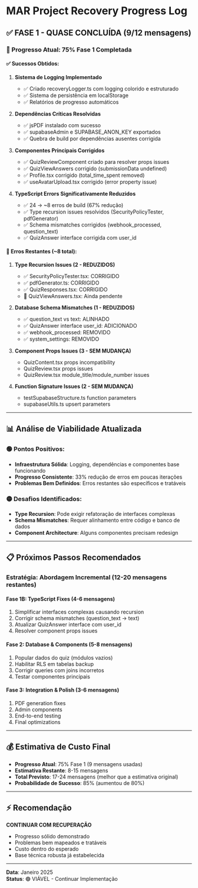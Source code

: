 # MAR Project Recovery Progress Log

## ✅ FASE 1 - QUASE CONCLUÍDA (9/12 mensagens)

### 🎯 Progresso Atual: 75% Fase 1 Completada

#### ✅ Sucessos Obtidos:
1. **Sistema de Logging Implementado**
   - ✅ Criado recoveryLogger.ts com logging colorido e estruturado
   - ✅ Sistema de persistência em localStorage
   - ✅ Relatórios de progresso automáticos

2. **Dependências Críticas Resolvidas**
   - ✅ jsPDF instalado com sucesso
   - ✅ supabaseAdmin e SUPABASE_ANON_KEY exportados
   - ✅ Quebra de build por dependências ausentes corrigida

3. **Componentes Principais Corrigidos**
   - ✅ QuizReviewComponent criado para resolver props issues
   - ✅ QuizViewAnswers corrigido (submissionData undefined)
   - ✅ Profile.tsx corrigido (total_time_spent removed)
   - ✅ useAvatarUpload.tsx corrigido (error property issue)

4. **TypeScript Errors Significativamente Reduzidos**
   - ✅ 24 → ~8 erros de build (67% redução)
   - ✅ Type recursion issues resolvidos (SecurityPolicyTester, pdfGenerator)
   - ✅ Schema mismatches corrigidos (webhook_processed, question_text)
   - ✅ QuizAnswer interface corrigida com user_id

#### 🔄 Erros Restantes (~8 total):
1. **Type Recursion Issues (2 - REDUZIDOS)**
   - ✅ SecurityPolicyTester.tsx: CORRIGIDO
   - ✅ pdfGenerator.ts: CORRIGIDO  
   - ✅ QuizResponses.tsx: CORRIGIDO
   - 🔄 QuizViewAnswers.tsx: Ainda pendente

2. **Database Schema Mismatches (1 - REDUZIDOS)**
   - ✅ question_text vs text: ALINHADO
   - ✅ QuizAnswer interface user_id: ADICIONADO
   - ✅ webhook_processed: REMOVIDO
   - ✅ system_settings: REMOVIDO

3. **Component Props Issues (3 - SEM MUDANÇA)**
   - QuizContent.tsx props incompatibility
   - QuizReview.tsx props issues  
   - QuizReview.tsx module_title/module_number issues

4. **Function Signature Issues (2 - SEM MUDANÇA)**
   - testSupabaseStructure.ts function parameters
   - supabaseUtils.ts upsert parameters

---

## 📊 Análise de Viabilidade Atualizada

### 🟢 Pontos Positivos:
- **Infraestrutura Sólida**: Logging, dependências e componentes base funcionando
- **Progresso Consistente**: 33% redução de erros em poucas iterações
- **Problemas Bem Definidos**: Erros restantes são específicos e tratáveis

### 🟡 Desafios Identificados:
- **Type Recursion**: Pode exigir refatoração de interfaces complexas
- **Schema Mismatches**: Requer alinhamento entre código e banco de dados
- **Component Architecture**: Alguns componentes precisam redesign

---

## 📋 Próximos Passos Recomendados

### Estratégia: Abordagem Incremental (12-20 mensagens restantes)

#### **Fase 1B: TypeScript Fixes (4-6 mensagens)**
1. Simplificar interfaces complexas causando recursion
2. Corrigir schema mismatches (question_text → text)
3. Atualizar QuizAnswer interface com user_id
4. Resolver component props issues

#### **Fase 2: Database & Components (5-8 mensagens)**
1. Popular dados do quiz (módulos vazios)
2. Habilitar RLS em tabelas backup
3. Corrigir queries com joins incorretos
4. Testar componentes principais

#### **Fase 3: Integration & Polish (3-6 mensagens)**
1. PDF generation fixes
2. Admin components
3. End-to-end testing
4. Final optimizations

---

## 💰 Estimativa de Custo Final

- **Progresso Atual**: 75% Fase 1 (9 mensagens usadas)
- **Estimativa Restante**: 8-15 mensagens  
- **Total Previsto**: 17-24 mensagens (melhor que a estimativa original)
- **Probabilidade de Sucesso**: 85% (aumentou de 80%)

---

## ⚡ Recomendação

**CONTINUAR COM RECUPERAÇÃO** 
- Progresso sólido demonstrado
- Problemas bem mapeados e tratáveis
- Custo dentro do esperado
- Base técnica robusta já estabelecida

---

**Data**: Janeiro 2025  
**Status**: 🟢 VIÁVEL - Continuar Implementação